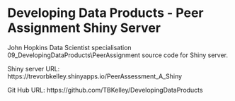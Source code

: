 Developing Data Products - Peer Assignment Shiny Server
========================

John Hopkins Data Scientist specialisation 09_DevelopingDataProducts\PeerAssignment source code for Shiny server.
<p/>
Shiny server URL: <a ref='https://trevorbkelley.shinyapps.io/PeerAssessment_A_Shiny/'>https://trevorbkelley.shinyapps.io/PeerAssessment_A_Shiny</a>
<p/>
Git Hub URL: <a ref='https://github.com/TBKelley/DevelopingDataProducts'>https://github.com/TBKelley/DevelopingDataProducts</a>
<p/>
